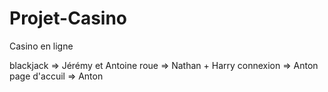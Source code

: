 # Projet-Casino
Casino en ligne 

blackjack => Jérémy et Antoine
roue => Nathan + Harry
connexion => Anton 
page d'accuil => Anton 
